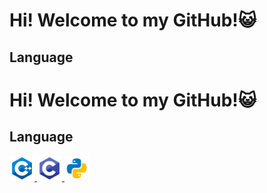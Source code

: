 # Hi! Welcome to my GitHub!😺
## Language
# Hi! Welcome to my GitHub!😺
## Language
<a href="https://www.w3schools.com/cpp/" target="_blank"> <img src="image/cplusplus.svg" alt="cplusplus" width="40" height="40" /> </a>
<a href="https://www.w3schools.com/cpp/" target="_blank"> <img src="image/c.svg" alt="cplusplus" width="40" height="40"/> </a>
<a href="https://www.w3schools.com/cpp/" target="_blank"> <img src="image/python.svg" alt="cplusplus" width="40" height="40"/> </a>

